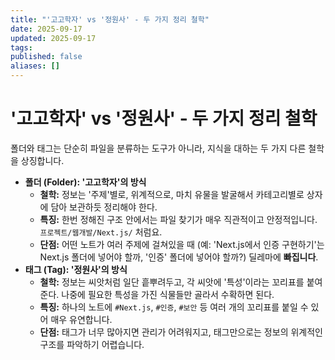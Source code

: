 ```yaml
---
title: "'고고학자' vs '정원사' - 두 가지 정리 철학"
date: 2025-09-17
updated: 2025-09-17
tags:
published: false
aliases: []
---
```

# '고고학자' vs '정원사' - 두 가지 정리 철학
폴더와 태그는 단순히 파일을 분류하는 도구가 아니라, 지식을 대하는 두 가지 다른 철학을 상징합니다.

- **폴더 (Folder): '고고학자'의 방식**
    - **철학:** 정보는 '주제'별로, 위계적으로, 마치 유물을 발굴해서 카테고리별로 상자에 담아 보관하듯 정리해야 한다.
    - **특징:** 한번 정해진 구조 안에서는 파일 찾기가 매우 직관적이고 안정적입니다. `프로젝트/웹개발/Next.js/` 처럼요.
    - **단점:** 어떤 노트가 여러 주제에 걸쳐있을 때 (예: 'Next.js에서 인증 구현하기'는 Next.js 폴더에 넣어야 할까, '인증' 폴더에 넣어야 할까?) 딜레마에 **빠집니다**.
- **태그 (Tag): '정원사'의 방식**
    - **철학:** 정보는 씨앗처럼 일단 흩뿌려두고, 각 씨앗에 '특성'이라는 꼬리표를 붙여준다. 나중에 필요한 특성을 가진 식물들만 골라서 수확하면 된다.
    - **특징:** 하나의 노트에 `#Next.js`, `#인증`, `#보안` 등 여러 개의 꼬리표를 붙일 수 있어 매우 유연합니다.
    - **단점:** 태그가 너무 많아지면 관리가 어려워지고, 태그만으로는 정보의 위계적인 구조를 파악하기 어렵습니다.

